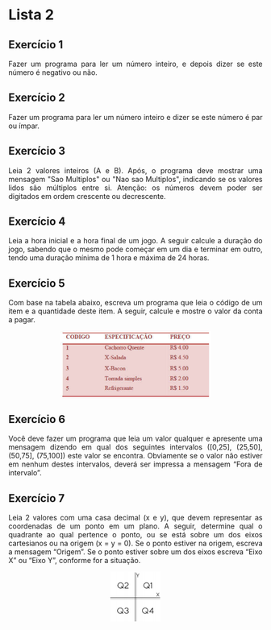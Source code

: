 # Lista 2

## Exercício 1
<p align="justify">
    Fazer um programa para ler um número inteiro, e depois dizer se este número é negativo ou não.
</p>

## Exercício 2
<p align="justify">
    Fazer um programa para ler um número inteiro e dizer se este número é par ou ímpar.
</p>

## Exercício 3
<p align="justify">
    Leia 2 valores inteiros (A e B). Após, o programa deve mostrar uma mensagem "Sao Multiplos" ou "Nao sao Multiplos", indicando se os valores lidos são múltiplos entre si. Atenção: os números devem poder ser digitados em ordem crescente ou decrescente.
</p>

## Exercício 4
<p align="justify">
    Leia a hora inicial e a hora final de um jogo. A seguir calcule a duração do jogo, sabendo que o mesmo pode começar em um dia e terminar em outro, tendo uma duração mínima de 1 hora e máxima de 24 horas.
</p>

## Exercício 5
<p align="justify">
    Com base na tabela abaixo, escreva um programa que leia o código de um item e a quantidade deste item. A seguir, calcule e mostre o valor da conta a pagar.
</p>

<p align="center">
    <img src=.readme/image01.png width="300px" />
</p>

## Exercício 6
<p align="justify">
    Você deve fazer um programa que leia um valor qualquer e apresente uma mensagem dizendo em qual dos seguintes intervalos ([0,25], (25,50], (50,75], (75,100]) este valor se encontra. Obviamente se o valor não estiver em nenhum destes intervalos, deverá ser impressa a mensagem “Fora de intervalo”.
</p>

## Exercício 7
<p align="justify">
    Leia 2 valores com uma casa decimal (x e y), que devem representar as coordenadas de um ponto em um plano. A seguir, determine qual o quadrante ao qual pertence o ponto, ou se está sobre um dos eixos cartesianos ou na origem (x = y = 0). Se o ponto estiver na origem, escreva a mensagem “Origem”. Se o ponto estiver sobre um dos eixos escreva “Eixo X” ou “Eixo Y”, conforme for a situação.
</p>

<p align="center">
    <img src=".readme/image02.png" width="100px" />
</p>